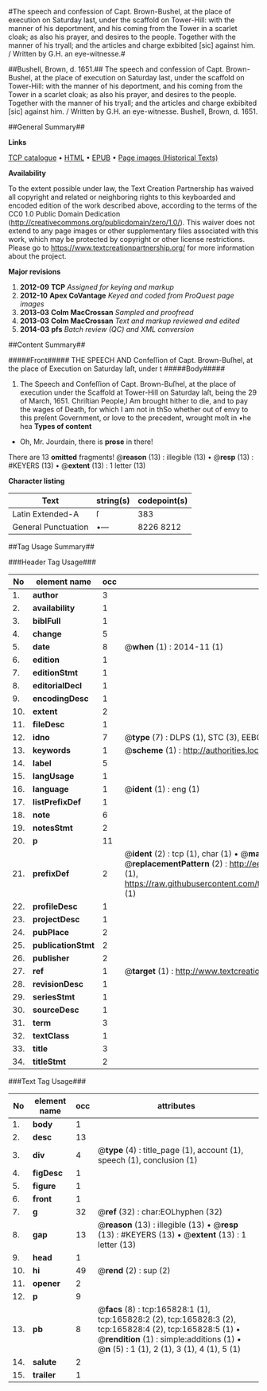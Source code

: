 #The speech and confession of Capt. Brown-Bushel, at the place of execution on Saturday last, under the scaffold on Tower-Hill: with the manner of his deportment, and his coming from the Tower in a scarlet cloak; as also his prayer, and desires to the people. Together with the manner of his tryall; and the articles and charge exbibited [sic] against him. / Written by G.H. an eye-witnesse.#

##Bushell, Brown, d. 1651.##
The speech and confession of Capt. Brown-Bushel, at the place of execution on Saturday last, under the scaffold on Tower-Hill: with the manner of his deportment, and his coming from the Tower in a scarlet cloak; as also his prayer, and desires to the people. Together with the manner of his tryall; and the articles and charge exbibited [sic] against him. / Written by G.H. an eye-witnesse.
Bushell, Brown, d. 1651.

##General Summary##

**Links**

[TCP catalogue](http://www.ota.ox.ac.uk/tcp/)  • 
[HTML](http://tei.it.ox.ac.uk/tcp/Texts-HTML/free/A86/A86851.html)  • 
[EPUB](http://tei.it.ox.ac.uk/tcp/Texts-EPUB/free/A86/A86851.epub) • 
[Page images (Historical Texts)](https://historicaltexts.jisc.ac.uk/eebo-99862741e)

**Availability**

To the extent possible under law, the Text Creation Partnership has waived all copyright and related or neighboring rights to this keyboarded and encoded edition of the work described above, according to the terms of the CC0 1.0 Public Domain Dedication (http://creativecommons.org/publicdomain/zero/1.0/). This waiver does not extend to any page images or other supplementary files associated with this work, which may be protected by copyright or other license restrictions. Please go to https://www.textcreationpartnership.org/ for more information about the project.

**Major revisions**

1. __2012-09__ __TCP__ *Assigned for keying and markup*
1. __2012-10__ __Apex CoVantage__ *Keyed and coded from ProQuest page images*
1. __2013-03__ __Colm MacCrossan__ *Sampled and proofread*
1. __2013-03__ __Colm MacCrossan__ *Text and markup reviewed and edited*
1. __2014-03__ __pfs__ *Batch review (QC) and XML conversion*

##Content Summary##

#####Front#####
THE SPEECH AND Confeſſion of Capt. Brown-Buſhel, at the place of Execution on Saturday laſt, under t
#####Body#####

1. The Speech and Confeſſion of Capt. Brown-Buſhel, at the place of execution under the Scaffold at Tower-Hill on Saturday laſt, being the 29 of March, 1651.
Chriſtian People,I Am brought hither to die, and to pay the wages of Death, for which I am not in thSo whether out of envy to this preſent Government, or love to the precedent, wrought moſt in •he hea
**Types of content**

  * Oh, Mr. Jourdain, there is **prose** in there!

There are 13 **omitted** fragments! 
 @__reason__ (13) : illegible (13)  •  @__resp__ (13) : #KEYERS (13)  •  @__extent__ (13) : 1 letter (13)

**Character listing**


|Text|string(s)|codepoint(s)|
|---|---|---|
|Latin Extended-A|ſ|383|
|General Punctuation|•—|8226 8212|

##Tag Usage Summary##

###Header Tag Usage###

|No|element name|occ|attributes|
|---|---|---|---|
|1.|__author__|3||
|2.|__availability__|1||
|3.|__biblFull__|1||
|4.|__change__|5||
|5.|__date__|8| @__when__ (1) : 2014-11 (1)|
|6.|__edition__|1||
|7.|__editionStmt__|1||
|8.|__editorialDecl__|1||
|9.|__encodingDesc__|1||
|10.|__extent__|2||
|11.|__fileDesc__|1||
|12.|__idno__|7| @__type__ (7) : DLPS (1), STC (3), EEBO-CITATION (1), PROQUEST (1), VID (1)|
|13.|__keywords__|1| @__scheme__ (1) : http://authorities.loc.gov/ (1)|
|14.|__label__|5||
|15.|__langUsage__|1||
|16.|__language__|1| @__ident__ (1) : eng (1)|
|17.|__listPrefixDef__|1||
|18.|__note__|6||
|19.|__notesStmt__|2||
|20.|__p__|11||
|21.|__prefixDef__|2| @__ident__ (2) : tcp (1), char (1)  •  @__matchPattern__ (2) : ([0-9\-]+):([0-9IVX]+) (1), (.+) (1)  •  @__replacementPattern__ (2) : http://eebo.chadwyck.com/downloadtiff?vid=$1&page=$2 (1), https://raw.githubusercontent.com/textcreationpartnership/Texts/master/tcpchars.xml#$1 (1)|
|22.|__profileDesc__|1||
|23.|__projectDesc__|1||
|24.|__pubPlace__|2||
|25.|__publicationStmt__|2||
|26.|__publisher__|2||
|27.|__ref__|1| @__target__ (1) : http://www.textcreationpartnership.org/docs/. (1)|
|28.|__revisionDesc__|1||
|29.|__seriesStmt__|1||
|30.|__sourceDesc__|1||
|31.|__term__|3||
|32.|__textClass__|1||
|33.|__title__|3||
|34.|__titleStmt__|2||


###Text Tag Usage###

|No|element name|occ|attributes|
|---|---|---|---|
|1.|__body__|1||
|2.|__desc__|13||
|3.|__div__|4| @__type__ (4) : title_page (1), account (1), speech (1), conclusion (1)|
|4.|__figDesc__|1||
|5.|__figure__|1||
|6.|__front__|1||
|7.|__g__|32| @__ref__ (32) : char:EOLhyphen (32)|
|8.|__gap__|13| @__reason__ (13) : illegible (13)  •  @__resp__ (13) : #KEYERS (13)  •  @__extent__ (13) : 1 letter (13)|
|9.|__head__|1||
|10.|__hi__|49| @__rend__ (2) : sup (2)|
|11.|__opener__|2||
|12.|__p__|9||
|13.|__pb__|8| @__facs__ (8) : tcp:165828:1 (1), tcp:165828:2 (2), tcp:165828:3 (2), tcp:165828:4 (2), tcp:165828:5 (1)  •  @__rendition__ (1) : simple:additions (1)  •  @__n__ (5) : 1 (1), 2 (1), 3 (1), 4 (1), 5 (1)|
|14.|__salute__|2||
|15.|__trailer__|1||
